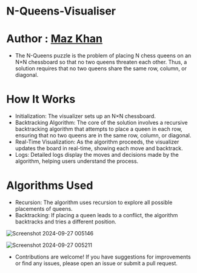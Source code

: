 # N-Queens-Visualiser
# Author : [Maz Khan](https://github.com/Mazkhan99)

- The N-Queens puzzle is the problem of placing N chess queens on an N×N chessboard so that no two queens threaten each other. Thus, a solution requires that no two queens share the same row, column, or diagonal.

# How It Works

- Initialization: The visualizer sets up an N×N chessboard.
- Backtracking Algorithm: The core of the solution involves a recursive backtracking algorithm that attempts to place a queen in each row, ensuring that no two queens are in the same row, column, or diagonal.
- Real-Time Visualization: As the algorithm proceeds, the visualizer updates the board in real-time, showing each move and backtrack.
- Logs: Detailed logs display the moves and decisions made by the algorithm, helping users understand the process.

# Algorithms Used

- Recursion: The algorithm uses recursion to explore all possible placements of queens.
- Backtracking: If placing a queen leads to a conflict, the algorithm backtracks and tries a different position.

![Screenshot 2024-09-27 005146](https://github.com/user-attachments/assets/bc541dd6-144b-4816-b5ba-43a5dc5935b2)


![Screenshot 2024-09-27 005211](https://github.com/user-attachments/assets/0b63b471-2964-4228-839a-0ce2b957d876)


- Contributions are welcome! If you have suggestions for improvements or find any issues, please open an issue or submit a pull request.
